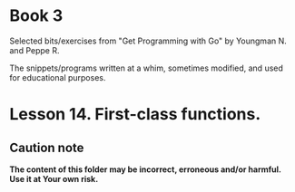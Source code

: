 # Book 3

Selected bits/exercises from "Get Programming with Go" by Youngman N. and Peppe R.

The snippets/programs written at a whim, sometimes modified, and used for educational purposes.

# Lesson 14. First-class functions.

## Caution note

**The content of this folder may be incorrect, erroneous and/or harmful. Use it at Your own risk.**

